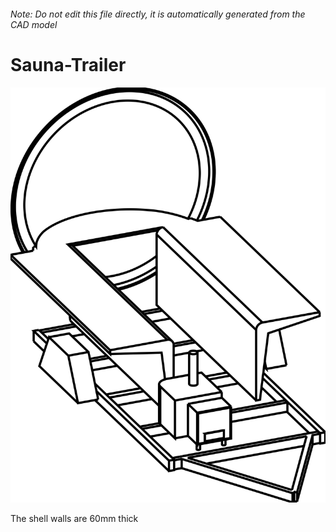 ###### Note: Do not edit this file directly, it is automatically generated from the CAD model

# Sauna-Trailer

![](/project.svg)



 The shell walls are 60mm thick




